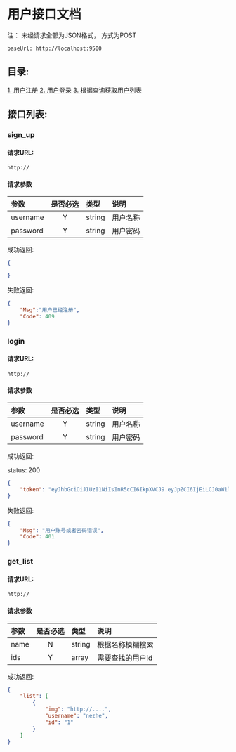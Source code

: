 # 用户接口文档

注： 未经请求全部为JSON格式， 方式为POST

```
baseUrl: http://localhost:9500
```

## 目录:

[1. 用户注册](#sign_up)
[2. 用户登录](#login)
[3. 根据查询获取用户列表](#get_list)



## 接口列表:

### sign_up

#### 请求URL:

```
http://
```

#### 请求参数

|参数|是否必选|类型|说明|
|:-----|:-------:|:-----|:-----|
|username      |Y       |string  |用户名称
|password      |Y       |string  |用户密码


成功返回:

```json
{

}
```

失败返回: 

```json
{
    "Msg":"用户已经注册",
    "Code": 409
}
```


### login

#### 请求URL:

```
http://
```

#### 请求参数

|参数|是否必选|类型|说明|
|:-----|:-------:|:-----|:-----|
|username      |Y       |string  |用户名称
|password      |Y       |string  |用户密码


成功返回:

status: 200

```json
{
    "token": "eyJhbGciOiJIUzI1NiIsInR5cCI6IkpXVCJ9.eyJpZCI6IjEiLCJ0aW1lc3RhbXAiOjEyMzQ1LCJ1c2VybmFtZSI6Im5lemhhIn0.xHGOIRzIylTLWx-ceTa6UMsw4uO-kQk4asfZoT0XKms"
}
```

失败返回: 

```json
{
    "Msg": "用户账号或者密码错误",
    "Code": 401
}
```


### get_list

#### 请求URL:

```
http://
```

#### 请求参数

|参数|是否必选|类型|说明|
|:-----|:-------:|:-----|:-----|
|name      |N      |string  |根据名称模糊搜索
|ids      |Y       |array  |需要查找的用户id


成功返回:

```json
{
    "list": [
        {
            "img": "http://....",
            "username": "nezhe",
            "id": "1"
        }
    ]
}
```


